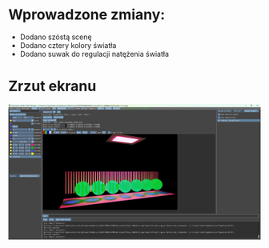 # Wprowadzone zmiany:
- Dodano szóstą scenę
- Dodano cztery kolory światła
- Dodano suwak do regulacji natężenia światła
# Zrzut ekranu
![Zdjecie](Laby2.png)
